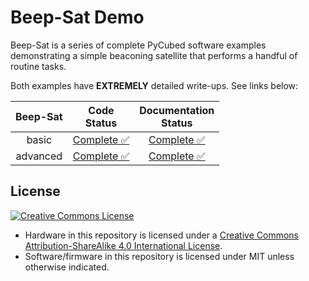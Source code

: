 # Beep-Sat Demo

Beep-Sat is a series of complete PyCubed software examples demonstrating a simple beaconing satellite that performs a handful of routine tasks.

Both examples have **EXTREMELY** detailed write-ups. See links below:

| Beep-Sat           	| Code<br>Status 	| Documentation<br>Status 	|
|:-----------------:	|:--------------:	|:-----------------------:	|
|             basic 	|    [Complete ✅](./basic/)    	|      [Complete ✅](https://www.notion.so/Beep-Sat-basic-a3074e1925d74835bd3e2e3543819981)       	|
|          advanced 	|    [Complete ✅](./advanced/)    |      [Complete ✅](https://www.notion.so/Beep-Sat-advanced-2d93fbe63d1a42cc8ce084b6f19535ba)      	|

## License
<a rel="license" href="http://creativecommons.org/licenses/by-sa/4.0/"><img alt="Creative Commons License" style="border-width:0" src="https://i.creativecommons.org/l/by-sa/4.0/88x31.png" /></a><br />
- Hardware in this repository is licensed under a <a rel="license" href="http://creativecommons.org/licenses/by-sa/4.0/">Creative Commons Attribution-ShareAlike 4.0 International License</a>.
- Software/firmware in this repository is licensed under MIT unless otherwise indicated.
